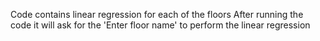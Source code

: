 Code contains linear regression for each of the floors
After running the code it will ask for the 'Enter floor name' to perform the linear regression
